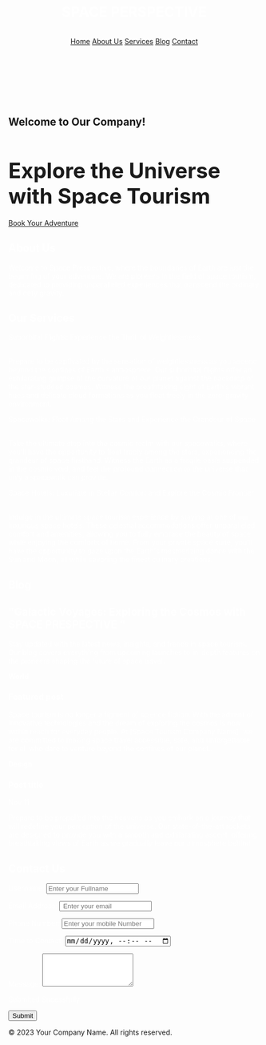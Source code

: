 

<!DOCTYPE html>
<html lang="en">
<head>
    <meta charset="UTF-8">
    <meta name="viewport" content="width=device-width, initial-scale=1.0">
    <title>Your Company Name</title>
    <link rel="stylesheet" href="style.css">
    <link href="https://cdn.jsdelivr.net/npm/bootstrap@5.3.2/dist/css/bootstrap.min.css" rel="stylesheet" integrity="sha384-T3c6CoIi6uLrA9TneNEoa7RxnatzjcDSCmG1MXxSR1GAsXEV/Dwwykc2MPK8M2HN" crossorigin="anonymous">
    <link rel="stylesheet"
    href="https://fonts.googleapis.com/css?family=Tangerine">
   
</head>
<body>
   <style>
       
body {
    font-family: Arial, sans-serif;
    margin: 0;
    padding: 0;
    box-sizing: border-box;
    background-image: url(./Screenshot\ 2023-11-20\ 191517.png);
}


nav {
    padding: 15px;
    text-align: center;
    width: 2000px;
    background: linear-gradient(90deg, rgba(2,0,36,1) 0%, rgba(22,9,121,1) 35%, rgba(0,212,255,1) 100%);
}

nav a {
    text-decoration: none;
    color: #ffffff; 
    margin: 0 10px;
    font-size: 18px;
    transition: color 0.3s ease-in-out;

}

nav a:hover {
    color: #7FDBFF; 
    font-weight: bold;
   
}
header {
    background-color:transparent;
    color: #fff;
    text-align: center;
    padding: 1em 0;
}

#home1{
    text-align: center;
    color: #fff;
}

#home1:hover{
    color: rgb(182, 235, 229);
    background-image: -webkit-linear-gradient();
}

section {
    padding: 20px;
}

footer {
    background-color: #060000;
    color: #fff;
    text-align: center;
    padding: 1em 0;
    bottom: 0;
    width: 100%;
}

form {
    max-width: 600px;
    margin: 0 auto;
}

label {
    display: block;
    margin-bottom: 8px;
}

input,
textarea {
    width: 100%;
    padding: 10px;
    margin-bottom: 16px;
    border: 1px solid #ccc;
    border-radius: 4px;
    box-sizing: border-box;
}

input[type="submit"] {
    background-color: rgb(76, 84, 175);
    color: white;
    cursor: pointer;
}

input[type="submit"]:hover {
    background-image: linear-gradient(to left, #0c0537, #043369, #006199, #0092c5, #12c6eb);
}





.hero {
    background-image: url('./space-perspective-capsule.jpg'); 
    height: 500px;
    background-size: cover;
    background-position: center;
    color: rgb(230, 230, 230);
    text-align: center;
    padding: 100px 0;

}
.hero h1 {
    font-size: 3em;
    margin-bottom: 20px;
}

.hero p {
    font-size: 1.5em;
    margin-bottom: 40px;
}

.cta-button {
    background-color: rgb(5, 171, 242);
    color: #140202;
    padding: 15px 30px;
    font-size: 1.2em;
    font-weight: 500;
    text-decoration: none;
    border-radius: 5px;
    transition: background-color 0.3s ease;
    
    
}

.cta-button:hover {
    color: #fff;
    background-image: url(./Screenshot\ 2023-11-20\ 191517.png);
    text-align: center;
}
.container {
    max-width: 1200px;
    margin: 0 auto;
}



#cont{
    text-wrap: left;
}

#Flights{
    font-size:x-large;
    background-image: linear-gradient(to right top, #18181c, #404148, #6c6e7a, #9ca0af, #ced4e8);
    font-family: Space Grotesk;
    text-align: center;
}

#walk{
    font-family: Space Grotesk;
    font-size:x-large;
    text-align: center;   
    background-image: linear-gradient(to right top, #18181c, #404148, #6c6e7a, #9ca0af, #ced4e8);
}

#hotels{
    font-family: Space Grotesk;
    text-align: center;
    font-size:x-large;
    background-image: linear-gradient(to right top, #18181c, #404148, #6c6e7a, #9ca0af, #ced4e8);
}


#blog1{
    display: flex;
    align-items:flex-start; 
    grid-template-columns: 1fr 1fr 1fr;
    column-gap: 5px;
    padding-left: 29px;
}


   </style>
    <header>
        <h1 id="first">SPACE PERSPECTIVE</h1>
    
  <div class="container">
        <header class="d-flex flex-wrap justify-content-center py-3 mb-4 border-bottom">
            <nav>
                <a id="nav-item1" href="#home">Home</a>
                <a id="nav-item2" href="#about">About Us</a>
                <a id="nav-item3" href="#services">Services</a>
                <a id="nav-item4" href="#blog">Blog</a>
                <a id="nav-item5" href="#contact">Contact</a>
            </nav>
        </header>
      </div>
   </header>
<div id="cont">
    <section id="home">
        <h2 id="home1" >Welcome to Our Company!</h2>
    </section>

 <section id="home" class="hero">
        <div class="container">
            <h1>Explore the Universe with Space Tourism</h1>
            
  <a href="#contact" class="cta-button">Book Your Adventure</a>
        </div>
    </section>

 <section id="about" style="color: white;">
        <h2 id="about2">About Us</h2>
        Welcome to Space Prespective, where the boundaries of Earth are just the beginning of your adventure. We are pioneers in the field of space tourism, dedicated to providing unparalleled experiences that transcend the ordinary and defy gravity.
    </section>

 <section id="services" style="color: white;">
        <h2>Our Services</h2>
       <p id="Flights">Suborbital Flights: Experience the Thrill of Weightlessness</p> <br>
        Prepare to be captivated by the sensation of weightlessness as you ascend beyond the confines of Earth's atmosphere. Our suborbital flights offer an exhilarating glimpse of the curvature of our planet against the backdrop of the star-studded cosmos. Witness the breathtaking sight of Earth's vibrant hues and delicate cloud formations as you float freely in the zero-gravity environment. <img src=""></p>
       <p id="walk"> Spacewalks: Float Among the Stars and Experience the Grandeur of Space</p><br>
        Take the ultimate step into the cosmic realm with our spacewalks, where you'll have the opportunity to float freely among the stars, experiencing the grandeur of space firsthand. Witness the Earth as a fragile oasis suspended in the cosmic void, and feel the profound connection to the universe that only a spacewalk can provide.</p>

 <p id="hotels">Space Hotels: Luxuriate in Stellar Comfort and Explore the Cosmic Frontier</p><br>
            Indulge in the ultimate space tourism experience by staying at one of our luxurious space hotels. These celestial accommodations offer unparalleled comfort and amenities, allowing you to fully embrace the beauty of space while enjoying the comforts of home. From your private space suite, you'll have the opportunity to gaze upon the Earth's mesmerizing dance with the Sun and Moon, all while savoring the finest culinary creations.</p>

        
  </section>

<section id="blog" style="color: white;">
        <h2>Blog</h2>
        <div class="p-4 p-md-5 mb-4 rounded text-body-emphasis bg-body-secondary">
            <div class="col-lg-6 px-0">
              <h1 class="display-4 fst-italic">"Galactic Voyages: Exploring the Cosmos with SPACE PRESPECTIVE "</h1>
              <p class="lead my-3">Stay updated with the latest news, insights, and trends in space tourism. Our blog covers everything from upcoming launches to in-depth features on the pioneers shaping the future of space travel.</p>
            
  </div>
          </div>
          <div  class="row mb-2">
            <div id="blog1" class="col-md-6">
              <div class="row g-0 border rounded overflow-hidden flex-md-row mb-4 shadow-sm h-md-250 position-relative">
                <div class="col p-4 d-flex flex-column position-static">
                  <strong class="d-inline-block mb-2 text-primary-emphasis">World</strong>
                  <h3 class="mb-0">Featured post</h3>
                     <p class="card-text mb-auto">Space tourism is no longer a figment of science fiction. With the advent of innovative technologies and  the dream of exploring the cosmos is now within reach for everyday people. At [Space Tourism Company Name], we are committed to making space travel accessible, safe, and unforgettable for all who dare to venture beyond the confines of our planet..</p>
                  
  </div>
                
 </div>
            </div>
            <div class="col-md-6">
              <div class="row g-0 border rounded overflow-hidden flex-md-row mb-4 shadow-sm h-md-250 position-relative">
                <div class="col p-4 d-flex flex-column position-static">
                  <strong class="d-inline-block mb-2 text-success-emphasis">Design</strong>
                  <h3 class="mb-0" >Post title</h3>
                  <div class="mb-1 text-body-secondary">Nov 11</div>
                  <p class="mb-auto">Prepare to be propelled into the heavens as you embark on a journey that will redefine your perception of the universe. Our state-of-the-art rockets are designed to provide you with a smooth and exhilarating ascent, offering breathtaking views of Earth as we gradually leave our atmosphere behind.</p>
                  
  </div>
               
</div>
            </div>
          </div>
    </section>
</div>
    <section id="contact" style="color: white;">
        <h2>Contact Us</h2>
        
 <form action="#" method="post">
            <label for="username">Username:</label>
            <input type="text" id="username" name="username" placeholder="Enter your Fullname" required>

  <label for="email">Email Address:</label>
            <input type="email" id="email" name="email" placeholder=" Enter your email">

 <label for="phone">Phone Number:</label>
            <input type="number" id="phone" name="phone" placeholder="Enter your mobile Number" required>

 <label for="time"> Time to Contact:</label>
            <input type="datetime-local" id="time" name="time" placeholder="Select your free time">

 <label for="message">Message:</label>
            <textarea id="message" name="message" rows="4" required></textarea>
<p id="Submited">Submited Sucessfully</p>
            <input id="submitBtn" onclick="submitForm()" type="submit" value="Submit">
        </form>
    </section>

  <footer>
        &copy; 2023 Your Company Name. All rights reserved.
    </footer>
<script>

   
function submitForm() {
           
  $("button").click(function() {
  swal("Success Message Title", "Well done, you pressed a button", "success")
});
}
        
    
</script>
</body>
</html>
